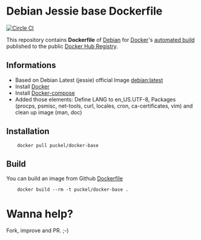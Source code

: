 # Debian Jessie base Dockerfile
[![Circle CI](https://circleci.com/gh/puckel/docker-base.svg?style=svg)](https://circleci.com/gh/puckel/docker-base)

This repository contains **Dockerfile** of [Debian](http://debian.org/) for [Docker](https://www.docker.com/)'s [automated build](https://registry.hub.docker.com/u/puckel/docker-base/) published to the public [Docker Hub Registry](https://registry.hub.docker.com/).

## Informations

* Based on Debian Latest (jessie) official Image [debian:latest](https://registry.hub.docker.com/_/debian/)
* Install [Docker](https://www.docker.com/)
* Install [Docker-compose](https://docs.docker.com/compose/install/)
* Added those elements: Define LANG to en_US.UTF-8, Packages (procps, psmisc, net-tools, curl, locales, cron, ca-certificates, vim) and clean up image (man, doc)

## Installation

        docker pull puckel/docker-base

## Build

You can build an image from Github [Dockerfile](https://github.com/puckel/docker-base)

        docker build --rm -t puckel/docker-base .

# Wanna help?

Fork, improve and PR. ;-)
